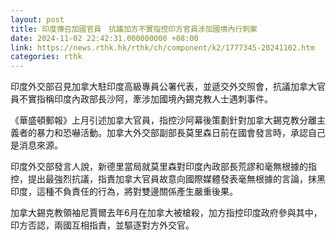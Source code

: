 ```yaml
---
layout: post
title: 印度傳召加國官員　抗議加方不實指控印方官員涉加國境內行刺案
date: 2024-11-02 22:42:31.000000000 +08:00
link: https://news.rthk.hk/rthk/ch/component/k2/1777345-20241102.htm
categories: rthk
---
```


印度外交部召見加拿大駐印度高級專員公署代表，並遞交外交照會，抗議加拿大官員不實指稱印度內政部長沙阿，牽涉加國境內錫克教人士遇刺事件。

《華盛頓郵報》上月引述加拿大官員，指控沙阿幕後策劃針對加拿大錫克教分離主義者的暴力和恐嚇活動。加拿大外交部副部長莫里森日前在國會發言時，承認自己是消息來源。

印度外交部發言人說，新德里當局就莫里森對印度內政部長荒謬和毫無根據的指控，提出最強烈抗議，指責加拿大官員故意向國際媒體發表毫無根據的言論，抹黑印度，這種不負責任的行為，將對雙邊關係產生嚴重後果。

加拿大錫克教領袖尼賈爾去年6月在加拿大被槍殺，加方指控印度政府參與其中，印方否認，兩國互相指責，並驅逐對方外交官。
